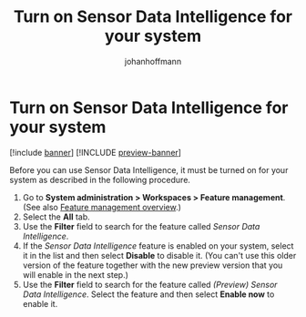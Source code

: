 ﻿---
title: Turn on Sensor Data Intelligence for your system
description: Before you can use Sensor Data Intelligence, it must be turned on for your system as described in this article. 
author: johanhoffmann
ms.date: 09/02/2022
ms.topic: article
ms.search.form:
audience: Application User
ms.reviewer: kamaybac
ms.search.region: Global
ms.author: johanho
ms.search.validFrom: 2022-09-02
ms.dyn365.ops.version: 10.0.30
---

# Turn on Sensor Data Intelligence for your system

[!include [banner](../includes/banner.md)]
[!INCLUDE [preview-banner](../includes/preview-banner.md)]

Before you can use Sensor Data Intelligence, it must be turned on for your system as described in the following procedure.

1. Go to **System administration \> Workspaces \> Feature management**. (See also [Feature management overview](../../fin-ops-core/fin-ops/get-started/feature-management/feature-management-overview.md).)
1. Select the **All** tab.
1. Use the **Filter** field to search for the feature called *Sensor Data Intelligence*.
1. If the *Sensor Data Intelligence* feature is enabled on your system, select it in the list and then select **Disable** to disable it. (You can't use this older version of the feature together with the new preview version that you will enable in the next step.)
1. Use the **Filter** field to search for the feature called *(Preview) Sensor Data Intelligence*. Select the feature and then select **Enable now** to enable it.
